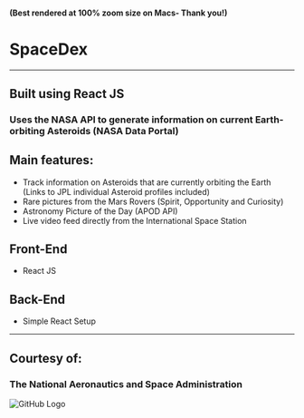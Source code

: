 #### (Best rendered at 100% zoom size on Macs- Thank you!)

# SpaceDex
---
## Built using React JS

### Uses the NASA API to generate information on current Earth-orbiting Asteroids (NASA Data Portal)

## Main features:
- Track information on Asteroids that are currently orbiting the Earth (Links to JPL individual Asteroid profiles included)
- Rare pictures from the Mars Rovers (Spirit, Opportunity and Curiosity)
- Astronomy Picture of the Day (APOD API)
- Live video feed directly from the International Space Station

## Front-End
- React JS

## Back-End
- Simple React Setup
---
## Courtesy of:
### The National Aeronautics and Space Administration

![GitHub Logo](http://seeklogo.com/images/N/NASA-logo-9411797223-seeklogo.com.gif)


